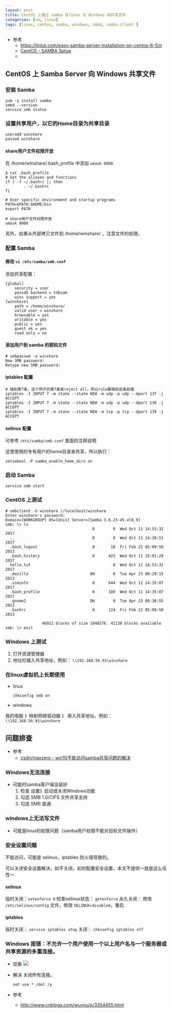 ```yaml
---
layout: post
title: CentOS 上通过 samba 在linux 与 Windows 间共享文件
categories: [cm, linux]
tags: [linux, centos, samba, windows, smbd, samba-client ]
---
```


* 参考
  * <https://lintut.com/easy-samba-server-installation-on-centos-6-5/n>
  * [CentOS - SAMBA Setup](https://wiki.centos.org/HowTos/SetUpSamba)
  * []()

## CentOS 上 Samba Server 向 Windows 共享文件

### 安装 Samba

~~~ shell
yum -y install samba
smbd --version
service smb status
~~~

### 设置共享用户，以它的Home目录为共享目录

~~~
useradd winshare
passwd winshare
~~~

#### share用户文件权限开放

在 /home/winshare/.bash_profile 中添加 `umask 0000`

~~~ shell
$ cat .bash_profile
# Get the aliases and functions
if [ -f ~/.bashrc ]; then
        . ~/.bashrc
fi

# User specific environment and startup programs
PATH=$PATH:$HOME/bin
export PATH

# share用户文件权限开放
umask 0000
~~~

另外，如果从外部拷贝文件到 /home/winshare/ ，注意文件的权限。

### 配置 Samba

#### 修改  `vi /etc/samba/smb.conf`

添加共享配置：

~~~
[global]
    security = user
    passdb backend = tdbsam
    wins support = yes
[winshare]
    path = /home/winshare/
    valid user = winshare
    browsable = yes
    writable = yes
    public = yes
    guest ok = yes
    read only = no
~~~

#### 添加用户到 samba 的密码文件

~~~
# smbpasswd -a winshare
New SMB password:
Retype new SMB password:
~~~


#### iptables 配置

~~~
# 插到第7条，这个例子的第7条是reject all，所以rule要插到这条前面
iptables -I INPUT 7 -m state --state NEW -m udp -p udp --dport 137 -j ACCEPT
iptables -I INPUT 7 -m state --state NEW -m udp -p udp --dport 138 -j ACCEPT
iptables -I INPUT 7 -m state --state NEW -m tcp -p tcp --dport 139 -j ACCEPT
~~~

#### selinux 配置

可参考 `/etc/samba/smb.conf` 里面的注释说明

这里使用的专有用户的home目录来共享，所以执行：

~~~
setsebool -P samba_enable_home_dirs on
~~~


### 启动 Samba

~~~
service smb start
~~~


### CentOS 上测试

~~~
# smbclient -U winshare //localhost/winshare
Enter winshare's password:
Domain=[WORKGROUP] OS=[Unix] Server=[Samba 3.6.23-45.el6_9]
smb: \> ls
  .                                   D        0  Wed Oct 11 14:53:32 2017
  ..                                  D        0  Wed Oct 11 14:30:51 2017
  .bash_logout                        H       18  Fri Feb 22 05:09:50 2013
  .bash_history                       H      425  Wed Oct 11 15:01:29 2017
  hello.txt                                    0  Wed Oct 11 14:53:32 2017
  .mozilla                           DH        0  Tue Apr 23 08:29:15 2013
  .viminfo                            H      644  Wed Oct 11 14:35:07 2017
  .bash_profile                       H      189  Wed Oct 11 14:35:07 2017
  .gnome2                            DH        0  Tue Apr 23 08:38:55 2013
  .bashrc                             H      124  Fri Feb 22 05:09:50 2013

                46922 blocks of size 1048576. 41130 blocks available
smb: \> exit
~~~

### Windows 上测试

1. 打开资源管理器
2. 地址栏输入共享地址，例如： `\\192.168.56.91\winshare`


### 在linux虚拟机上长期使用

* linux

    ~~~
    chkconfig smb on
    ~~~

* windows

我的电脑 》映射网络驱动器 》 填入共享地址，例如： `\\192.168.56.91\winshare`






## 问题排查

* 参考
  * [csdn/maxzero - win10不能访问samba共享问题的解决](https://blog.csdn.net/maxzero/article/details/81410620)


### Windows无法连接

* 可能时samba客户端没装好
  1. 检查  设置》启动或关闭Windows功能
  1. 勾选 SMB 1.0/CIFS 文件共享支持
  1. 勾选 SMB 直通


### windows上无法写文件

* 可能是linux的权限问题（samba用户权限不能对目标文件操作）


### 安全设置问题

不能访问，可能是 selinux，iptables 防火墙导致的。

可以关闭安全设置解决，如不关闭，如何配置安全设置，本文不提供～就是这么任性～

#### selinux

临时关闭：`setenforce 0`
检查selinux状态： `getenforce`
永久关闭： 修改 `/etc/selinux/config` 文件，修改 `SELINUX=disabled`，重启

#### iptables

临时关闭： `service iptables stop`
关闭： `chkconfig iptables off`


### Windows 报错：不允许一个用户使用一个以上用户名与一个服务器或共享资源的多重连接。

* 现象
  ![](forbid-multiple-connections.png)

* 解决
  关闭所有连接。

    ~~~
    net use * /del /y
    ~~~

* 参考
  * <http://www.cnblogs.com/wuyou/p/3354455.html>














